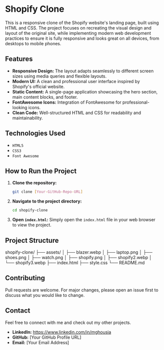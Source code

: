 # Shopify Clone

This is a responsive clone of the Shopify website's landing page, built using HTML and CSS. The project focuses on recreating the visual design and layout of the original site, while implementing modern web development practices to ensure it is fully responsive and looks great on all devices, from desktops to mobile phones.

## Features

- **Responsive Design:** The layout adapts seamlessly to different screen sizes using media queries and flexible layouts.
- **Modern UI:** A clean and professional user interface inspired by Shopify's official website.
- **Static Content:** A single-page application showcasing the hero section, main content blocks, and footer.
- **FontAwesome Icons:** Integration of FontAwesome for professional-looking icons.
- **Clean Code:** Well-structured HTML and CSS for readability and maintainability.

## Technologies Used

- `HTML5`
- `CSS3`
- `Font Awesome`

## How to Run the Project

1.  **Clone the repository:**

    ```bash
    git clone [Your-GitHub-Repo-URL]
    ```

2.  **Navigate to the project directory:**

    ```bash
    cd shopify-clone
    ```

3.  **Open `index.html`:**
    Simply open the `index.html` file in your web browser to view the project.

## Project Structure

shopify-clone/
├── assets/
│ ├── blazer.webp
│ ├── laptop.png
│ ├── shoes.png
│ ├── watch.png
│ ├── shopify.png
│ ├── shopify2.webp
│ └── shopify3.webp
├── index.html
├── style.css
└── README.md

## Contributing

Pull requests are welcome. For major changes, please open an issue first to discuss what you would like to change.

## Contact

Feel free to connect with me and check out my other projects.

- **LinkedIn:** https://www.linkedin.com/in/mghousia
- **GitHub:** [Your GitHub Profile URL]
- **Email:** [Your Email Address]

